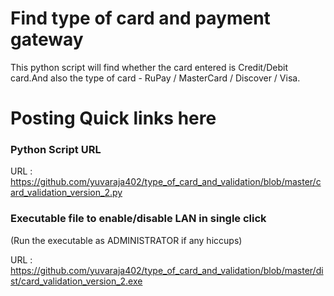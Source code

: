 # Find type of card and payment gateway
This python script will find whether the card entered is Credit/Debit card.And also the type of card - RuPay / MasterCard / Discover / Visa.
# Posting Quick links here
### Python Script URL
URL : https://github.com/yuvaraja402/type_of_card_and_validation/blob/master/card_validation_version_2.py
### Executable file to enable/disable LAN in single click
(Run the executable as ADMINISTRATOR if any hiccups)

URL : https://github.com/yuvaraja402/type_of_card_and_validation/blob/master/dist/card_validation_version_2.exe
